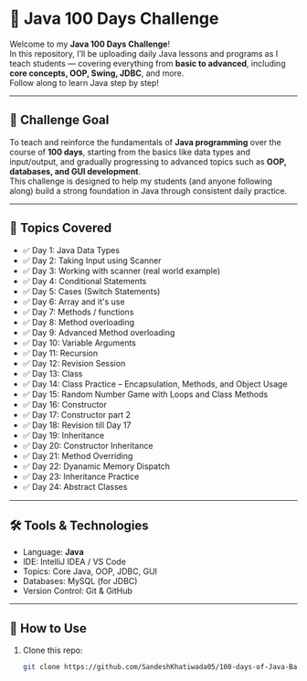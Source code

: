 # 🧠 Java 100 Days Challenge

Welcome to my **Java 100 Days Challenge**!  
In this repository, I’ll be uploading daily Java lessons and programs as I teach students — covering everything from **basic to advanced**, including **core concepts, OOP, Swing, JDBC**, and more.  
Follow along to learn Java step by step!

---

## 📅 Challenge Goal

To teach and reinforce the fundamentals of **Java programming** over the course of **100 days**, starting from the basics like data types and input/output, and gradually progressing to advanced topics such as **OOP, databases, and GUI development**.  
This challenge is designed to help my students (and anyone following along) build a strong foundation in Java through consistent daily practice.

---

## 📌 Topics Covered

- ✅ Day 1: Java Data Types  
- ✅ Day 2: Taking Input using Scanner
- ✅ Day 3: Working with scanner (real world example)
- ✅ Day 4: Conditional Statements
- ✅ Day 5: Cases (Switch Statements)
- ✅ Day 6: Array and it's use
- ✅ Day 7: Methods / functions
- ✅ Day 8: Method overloading
- ✅ Day 9: Advanced Method overloading
- ✅ Day 10: Variable Arguments
- ✅ Day 11: Recursion
- ✅ Day 12: Revision Session
- ✅ Day 13: Class
- ✅ Day 14: Class Practice – Encapsulation, Methods, and Object Usage
- ✅ Day 15:  Random Number Game with Loops and Class Methods
- ✅ Day 16:  Constructor
- ✅ Day 17:  Constructor part 2
- ✅ Day 18:  Revision till Day 17
- ✅ Day 19:  Inheritance 
- ✅ Day 20:  Constructor Inheritance
- ✅ Day 21:  Method Overriding 
- ✅ Day 22:  Dyanamic Memory Dispatch
- ✅ Day 23:  Inheritance Practice
- ✅ Day 24:  Abstract Classes

  


---

## 🛠 Tools & Technologies

- Language: **Java**
- IDE: IntelliJ IDEA / VS Code
- Topics: Core Java, OOP, JDBC, GUI
- Databases: MySQL (for JDBC)
- Version Control: Git & GitHub

---

## 🚀 How to Use

1. Clone this repo:  
   ```bash
   git clone https://github.com/SandeshKhatiwada05/100-days-of-Java-Basic-to-Advanced
